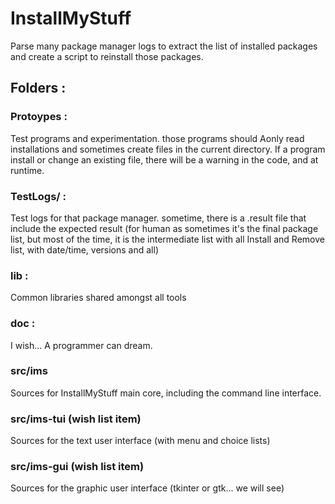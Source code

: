 # InstallMyStuff

Parse many package manager logs to extract the list of installed packages and create a script to reinstall those packages.

## Folders :

### Protoypes :

Test programs and experimentation. those programs should Aonly read installations and sometimes create files in the current directory. If a program install or change an existing file, there will be a warning in the code, and at runtime.

### TestLogs/<package manager> :

Test logs for that package manager. sometime, there is a .result file that include the expected result (for human as sometimes it's the final package list, but most of the time, it is the intermediate list with all Install and Remove list, with date/time, versions and all)

### lib :

Common libraries shared amongst all tools

### doc :

I wish... A programmer can dream.

### src/ims

Sources for InstallMyStuff main core, including the command line interface.

### src/ims-tui (wish list item)

Sources for the text user interface (with menu and choice lists)

### src/ims-gui (wish list item)

Sources for the graphic user interface (tkinter or gtk... we will see)
